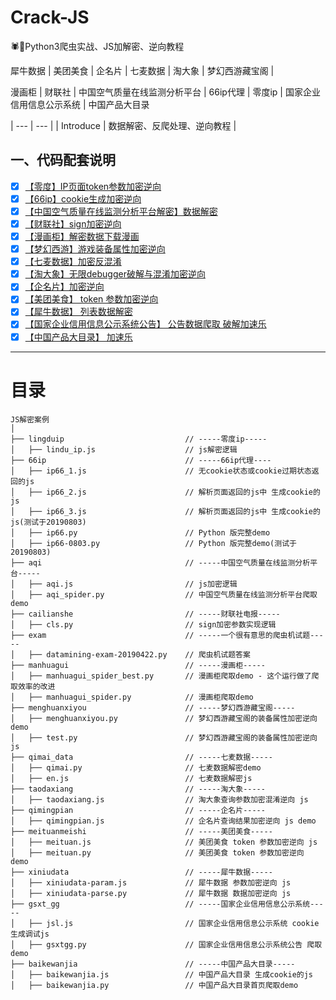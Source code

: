 # Crack-JS
🕷🎯Python3爬虫实战、JS加解密、逆向教程

犀牛数据 | 美团美食 | 企名片 | 七麦数据 | 淘大象 | 梦幻西游藏宝阁 |

漫画柜 | 财联社 | 中国空气质量在线监测分析平台 | 66ip代理 | 零度ip | 国家企业信用信息公示系统
| 中国产品大目录

| --- | --- |
| Introduce | 数据解密、反爬处理、逆向教程 |


## 一、代码配套说明
- [x] [【零度】IP页面token参数加密逆向](https://mp.weixin.qq.com/s/B5jAhpqKmdyw4Eo6q7f2Kw)
- [x] [【66ip】cookie生成加密逆向](https://mp.weixin.qq.com/s/B5jAhpqKmdyw4Eo6q7f2Kw)
- [x] [【中国空气质量在线监测分析平台解密】数据解密]()
- [x] [【财联社】sign加密逆向](https://mp.weixin.qq.com/s/8mV8B5SiPc0N2ZHJP4kxWQ)
- [x] [【漫画柜】解密数据下载漫画](https://mp.weixin.qq.com/s/RcZ0riXzVN0ywE3JKD9Bmg)
- [x] [【梦幻西游】游戏装备属性加密逆向](https://mp.weixin.qq.com/s/5pp1vd00O-JHeAf6loaYfg)
- [x] [【七麦数据】加密反混淆]()
- [x] [【淘大象】无限debugger破解与混淆加密逆向](https://mp.weixin.qq.com/s/HQDcrnxRMP9B--r4N8g-ZA)
- [x] [【企名片】加密逆向](https://mp.weixin.qq.com/s/Hxt39LSvNsqm17bgfrjddQ)
- [x] [【美团美食】 token 参数加密逆向]()
- [x] [【犀牛数据】 列表数据解密](https://mp.weixin.qq.com/s/llvoP-PYOoxuBzZxRbu1nQ)
- [x] [【国家企业信用信息公示系统公告】 公告数据爬取 破解加速乐]()
- [x] [【中国产品大目录】 加速乐]()
---- ---

# 目录

```
JS解密案例
│
├── lingduip                           // -----零度ip-----
│   ├── lindu_ip.js                    // js解密逻辑
├── 66ip                               // -----66ip代理----
│   ├── ip66_1.js                      // 无cookie状态或cookie过期状态返回的js
│   ├── ip66_2.js                      // 解析页面返回的js中 生成cookie的js
│   ├── ip66_3.js                      // 解析页面返回的js中 生成cookie的js(测试于20190803)
│   ├── ip66.py                        // Python 版完整demo
│   ├── ip66-0803.py                   // Python 版完整demo(测试于20190803)
├── aqi                                // -----中国空气质量在线监测分析平台-----
│   ├── aqi.js                         // js加密逻辑
│   ├── aqi_spider.py                  // 中国空气质量在线监测分析平台爬取demo
├── cailianshe                         // -----财联社电报-----
│   ├── cls.py                         // sign加密参数实现逻辑
├── exam                               // -----一个很有意思的爬虫机试题-----
│   ├── datamining-exam-20190422.py    // 爬虫机试题答案
├── manhuagui                          // -----漫画柜-----
│   ├── manhuagui_spider_best.py       // 漫画柜爬取demo - 这个运行做了爬取效率的改进
│   ├── manhuagui_spider.py            // 漫画柜爬取demo
├── menghuanxiyou                      // -----梦幻西游藏宝阁-----
│   ├── menghuanxiyou.py               // 梦幻西游藏宝阁的装备属性加密逆向demo
│   ├── test.py                        // 梦幻西游藏宝阁的装备属性加密逆向js
├── qimai_data                         // -----七麦数据-----
│   ├── qimai.py                       // 七麦数据解密demo
│   ├── en.js                          // 七麦数据解密js
├── taodaxiang                         // -----淘大象-----
│   ├── taodaxiang.js                  // 淘大象查询参数加密混淆逆向 js
├── qimingpian                         // -----企名片-----
│   ├── qimingpian.js                  // 企名片查询结果加密逆向 js demo
├── meituanmeishi                      // -----美团美食-----
│   ├── meituan.js                     // 美团美食 token 参数加密逆向 js
│   ├── meituan.py                     // 美团美食 token 参数加密逆向 demo
├── xiniudata                          // -----犀牛数据-----
│   ├── xiniudata-param.js             // 犀牛数据 参数加密逆向 js
│   ├── xiniudata-parse.py             // 犀牛数据 数据加密逆向 js
├── gsxt_gg                            // -----国家企业信用信息公示系统-----
│   ├── jsl.js                         // 国家企业信用信息公示系统 cookie生成调试js
│   ├── gsxtgg.py                      // 国家企业信用信息公示系统公告 爬取demo
├── baikewanjia                        // -----中国产品大目录-----
│   ├── baikewanjia.js                 // 中国产品大目录 生成cookie的js
│   ├── baikewanjia.py                 // 中国产品大目录首页爬取demo
```

